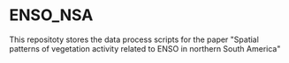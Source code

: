 # ENSO_NSA

This repositoty stores the data process scripts for the paper "Spatial patterns of vegetation activity related to ENSO
in northern South America"
